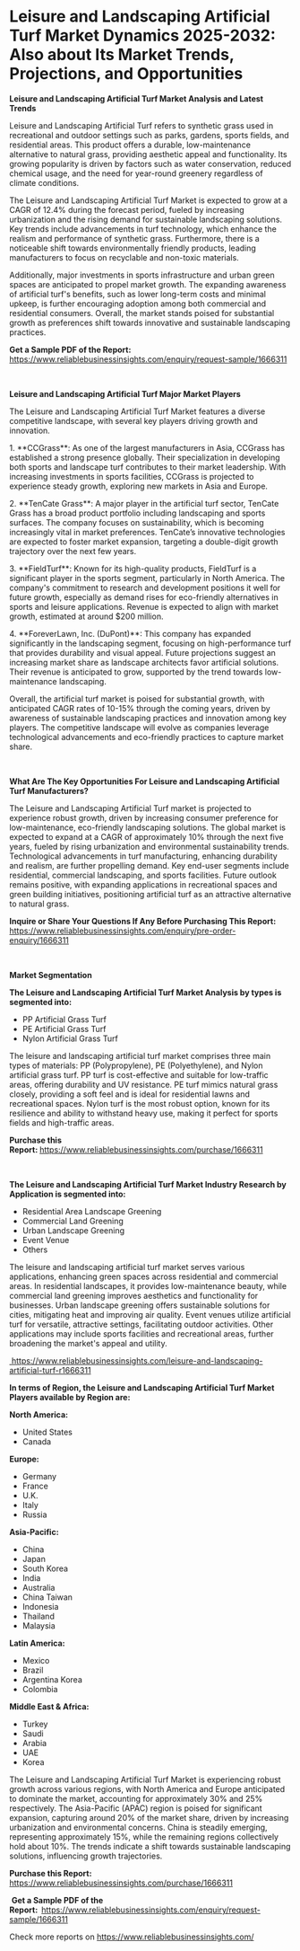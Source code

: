 <p><h1>Leisure and Landscaping Artificial Turf Market Dynamics 2025-2032: Also about Its Market Trends, Projections, and Opportunities</h1></p><p><strong>Leisure and Landscaping Artificial Turf Market Analysis and Latest Trends</strong></p>
<p><p>Leisure and Landscaping Artificial Turf refers to synthetic grass used in recreational and outdoor settings such as parks, gardens, sports fields, and residential areas. This product offers a durable, low-maintenance alternative to natural grass, providing aesthetic appeal and functionality. Its growing popularity is driven by factors such as water conservation, reduced chemical usage, and the need for year-round greenery regardless of climate conditions.</p><p>The Leisure and Landscaping Artificial Turf Market is expected to grow at a CAGR of 12.4% during the forecast period, fueled by increasing urbanization and the rising demand for sustainable landscaping solutions. Key trends include advancements in turf technology, which enhance the realism and performance of synthetic grass. Furthermore, there is a noticeable shift towards environmentally friendly products, leading manufacturers to focus on recyclable and non-toxic materials.</p><p>Additionally, major investments in sports infrastructure and urban green spaces are anticipated to propel market growth. The expanding awareness of artificial turf's benefits, such as lower long-term costs and minimal upkeep, is further encouraging adoption among both commercial and residential consumers. Overall, the market stands poised for substantial growth as preferences shift towards innovative and sustainable landscaping practices.</p></p>
<p><strong>Get a Sample PDF of the Report:&nbsp;</strong> <a href="https://www.reliablebusinessinsights.com/enquiry/request-sample/1666311?utm_campaign=2247&utm_medium=2&utm_source=Github&utm_content=ia&utm_term=05042025&utm_id=leisure-and-landscaping-artificial-turf">https://www.reliablebusinessinsights.com/enquiry/request-sample/1666311</a></p>
<p>&nbsp;</p>
<p><strong>Leisure and Landscaping Artificial Turf Major Market Players</strong></p>
<p><p>The Leisure and Landscaping Artificial Turf Market features a diverse competitive landscape, with several key players driving growth and innovation. </p><p>1. **CCGrass**: As one of the largest manufacturers in Asia, CCGrass has established a strong presence globally. Their specialization in developing both sports and landscape turf contributes to their market leadership. With increasing investments in sports facilities, CCGrass is projected to experience steady growth, exploring new markets in Asia and Europe.</p><p>2. **TenCate Grass**: A major player in the artificial turf sector, TenCate Grass has a broad product portfolio including landscaping and sports surfaces. The company focuses on sustainability, which is becoming increasingly vital in market preferences. TenCate’s innovative technologies are expected to foster market expansion, targeting a double-digit growth trajectory over the next few years.</p><p>3. **FieldTurf**: Known for its high-quality products, FieldTurf is a significant player in the sports segment, particularly in North America. The company's commitment to research and development positions it well for future growth, especially as demand rises for eco-friendly alternatives in sports and leisure applications. Revenue is expected to align with market growth, estimated at around $200 million.</p><p>4. **ForeverLawn, Inc. (DuPont)**: This company has expanded significantly in the landscaping segment, focusing on high-performance turf that provides durability and visual appeal. Future projections suggest an increasing market share as landscape architects favor artificial solutions. Their revenue is anticipated to grow, supported by the trend towards low-maintenance landscaping.</p><p>Overall, the artificial turf market is poised for substantial growth, with anticipated CAGR rates of 10-15% through the coming years, driven by awareness of sustainable landscaping practices and innovation among key players. The competitive landscape will evolve as companies leverage technological advancements and eco-friendly practices to capture market share.</p></p>
<p>&nbsp;</p>
<p><strong>What Are The Key Opportunities For Leisure and Landscaping Artificial Turf Manufacturers?</strong></p>
<p><p>The Leisure and Landscaping Artificial Turf market is projected to experience robust growth, driven by increasing consumer preference for low-maintenance, eco-friendly landscaping solutions. The global market is expected to expand at a CAGR of approximately 10% through the next five years, fueled by rising urbanization and environmental sustainability trends. Technological advancements in turf manufacturing, enhancing durability and realism, are further propelling demand. Key end-user segments include residential, commercial landscaping, and sports facilities. Future outlook remains positive, with expanding applications in recreational spaces and green building initiatives, positioning artificial turf as an attractive alternative to natural grass.</p></p>
<p><strong>Inquire or Share Your Questions If Any Before Purchasing This Report:</strong> <a href="https://www.reliablebusinessinsights.com/enquiry/pre-order-enquiry/1666311?utm_campaign=2247&utm_medium=2&utm_source=Github&utm_content=ia&utm_term=05042025&utm_id=leisure-and-landscaping-artificial-turf">https://www.reliablebusinessinsights.com/enquiry/pre-order-enquiry/1666311</a></p>
<p>&nbsp;</p>
<p><strong>Market Segmentation</strong></p>
<p><strong>The Leisure and Landscaping Artificial Turf Market Analysis by types is segmented into:</strong></p>
<p><ul><li>PP Artificial Grass Turf</li><li>PE Artificial Grass Turf</li><li>Nylon Artificial Grass Turf</li></ul></p>
<p><p>The leisure and landscaping artificial turf market comprises three main types of materials: PP (Polypropylene), PE (Polyethylene), and Nylon artificial grass turf. PP turf is cost-effective and suitable for low-traffic areas, offering durability and UV resistance. PE turf mimics natural grass closely, providing a soft feel and is ideal for residential lawns and recreational spaces. Nylon turf is the most robust option, known for its resilience and ability to withstand heavy use, making it perfect for sports fields and high-traffic areas.</p></p>
<p><strong>Purchase this Report:&nbsp;</strong><a href="https://www.reliablebusinessinsights.com/purchase/1666311?utm_campaign=2247&utm_medium=2&utm_source=Github&utm_content=ia&utm_term=05042025&utm_id=leisure-and-landscaping-artificial-turf">https://www.reliablebusinessinsights.com/purchase/1666311</a></p>
<p>&nbsp;</p>
<p><strong>The Leisure and Landscaping Artificial Turf Market Industry Research by Application is segmented into:</strong></p>
<p><ul><li>Residential Area Landscape Greening</li><li>Commercial Land Greening</li><li>Urban Landscape Greening</li><li>Event Venue</li><li>Others</li></ul></p>
<p><p>The leisure and landscaping artificial turf market serves various applications, enhancing green spaces across residential and commercial areas. In residential landscapes, it provides low-maintenance beauty, while commercial land greening improves aesthetics and functionality for businesses. Urban landscape greening offers sustainable solutions for cities, mitigating heat and improving air quality. Event venues utilize artificial turf for versatile, attractive settings, facilitating outdoor activities. Other applications may include sports facilities and recreational areas, further broadening the market's appeal and utility.</p></p>
<p><a href="https://www.reliablebusinessinsights.com/leisure-and-landscaping-artificial-turf-r1666311?utm_campaign=2247&utm_medium=2&utm_source=Github&utm_content=ia&utm_term=05042025&utm_id=leisure-and-landscaping-artificial-turf">&nbsp;https://www.reliablebusinessinsights.com/leisure-and-landscaping-artificial-turf-r1666311</a></p>
<p><strong>In terms of Region, the Leisure and Landscaping Artificial Turf Market Players available by Region are:</strong></p>
<p>
    <p> <strong> North America: </strong>
        <ul>
            <li>United States</li>
            <li>Canada</li>
        </ul>
        </p> 
    <p> <strong> Europe: </strong>
        <ul>
            <li>Germany</li>
            <li>France</li>
            <li>U.K.</li>
            <li>Italy</li>
            <li>Russia</li>
        </ul>
        </p> 
    <p> <strong> Asia-Pacific: </strong>
        <ul>
            <li>China</li>
            <li>Japan</li>
            <li>South Korea</li>
            <li>India</li>
            <li>Australia</li>
            <li>China Taiwan</li>
            <li>Indonesia</li>
            <li>Thailand</li>
            <li>Malaysia</li>
        </ul>
        </p> 
    <p> <strong> Latin America: </strong>
        <ul>
            <li>Mexico</li>
            <li>Brazil</li>
            <li>Argentina Korea</li>
            <li>Colombia</li>
        </ul>
        </p> 
    <p> <strong> Middle East & Africa: </strong>
        <ul>
            <li>Turkey</li>
            <li>Saudi</li>
            <li>Arabia</li>
            <li>UAE</li>
            <li>Korea</li>
        </ul>
    </p>
    </p>
<p><p>The Leisure and Landscaping Artificial Turf Market is experiencing robust growth across various regions, with North America and Europe anticipated to dominate the market, accounting for approximately 30% and 25% respectively. The Asia-Pacific (APAC) region is poised for significant expansion, capturing around 20% of the market share, driven by increasing urbanization and environmental concerns. China is steadily emerging, representing approximately 15%, while the remaining regions collectively hold about 10%. The trends indicate a shift towards sustainable landscaping solutions, influencing growth trajectories.</p></p>
<p><strong>Purchase this Report: </strong><a href="https://www.reliablebusinessinsights.com/purchase/1666311?utm_campaign=2247&utm_medium=2&utm_source=Github&utm_content=ia&utm_term=05042025&utm_id=leisure-and-landscaping-artificial-turf">https://www.reliablebusinessinsights.com/purchase/1666311</a></p>
<p>&nbsp;<strong>Get a Sample PDF of the Report:&nbsp;&nbsp;</strong><a href="https://www.reliablebusinessinsights.com/enquiry/request-sample/1666311?utm_campaign=2247&utm_medium=2&utm_source=Github&utm_content=ia&utm_term=05042025&utm_id=leisure-and-landscaping-artificial-turf">https://www.reliablebusinessinsights.com/enquiry/request-sample/1666311</a></p>
<p><strong></strong></p>
<p>Check more reports on <a href="https://www.reliablebusinessinsights.com/?utm_campaign=2247&utm_medium=2&utm_source=Github&utm_content=ia&utm_term=05042025&utm_id=leisure-and-landscaping-artificial-turf">https://www.reliablebusinessinsights.com/</a></p>